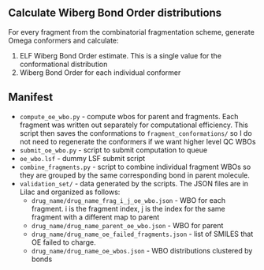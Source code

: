 ## Calculate Wiberg Bond Order distributions

For every fragment from the combinatorial fragmentation scheme, generate 
Omega conformers and calculate:
1. ELF Wiberg Bond Order estimate. This is a single value for the conformational distribution
2. Wiberg Bond Order for each individual conformer

## Manifest
* `compute_oe_wbo.py` - compute wbos for parent and fragments. Each fragment
was written out separately for computational efficiency. This script then saves the conformations
to `fragment_conformations/` so I do not need to regenerate the conformers if we want higher level QC WBOs
* `submit_oe_wbo.py` - script to submit computation to queue
* `oe_wbo.lsf` - dummy LSF submit script
* `combine_fragments.py` - script to combine individual fragment WBOs so they are 
grouped by the same corresponding bond in parent molecule. 
* `validation_set/` - data generated by the scripts. The JSON files are in Lilac and organized as follows:
    * `drug_name/drug_name_frag_i_j_oe_wbo.json` - WBO for each fragment. i is the fragment index, j is the index for the same fragment with a different map to parent   
    * `drug_name/drug_name_parent_oe_wbo.json` - WBO for parent 
    * `drug_name/drug_name_oe_failed_fragments.json` - list of SMILES that OE failed to charge. 
    * `drug_name/drug_name_oe_wbos.json` - WBO distributions clustered by bonds